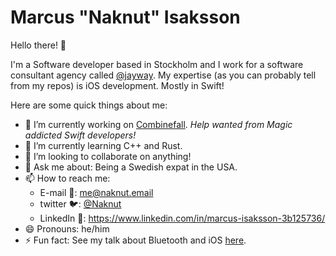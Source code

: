 # Marcus "Naknut" Isaksson

Hello there! 👋

I'm a Software developer based in Stockholm and I work for a software consultant agency called [@jayway](https://github.com/jayway).
My expertise (as you can probably tell from my repos) is iOS development. Mostly in Swift!

Here are some quick things about me:

- 🔭 I’m currently working on [Combinefall](https://github.com/naknut/Combinefall). *Help wanted from Magic addicted Swift developers!*
- 🌱 I’m currently learning C++ and Rust.
- 👯 I’m looking to collaborate on anything!
- 💬 Ask me about: Being a Swedish expat in the USA.
- 📫 How to reach me:
  - E-mail 📩: me@naknut.email
  - twitter 🐦: [@Naknut](https://twitter.com/Naknut)
  - LinkedIn 💼: <https://www.linkedin.com/in/marcus-isaksson-3b125736/>
- 😄 Pronouns: he/him
- ⚡ Fun fact: See my talk about Bluetooth and iOS [here](https://www.youtube.com/watch?v=XEUxl5zlNVw).
